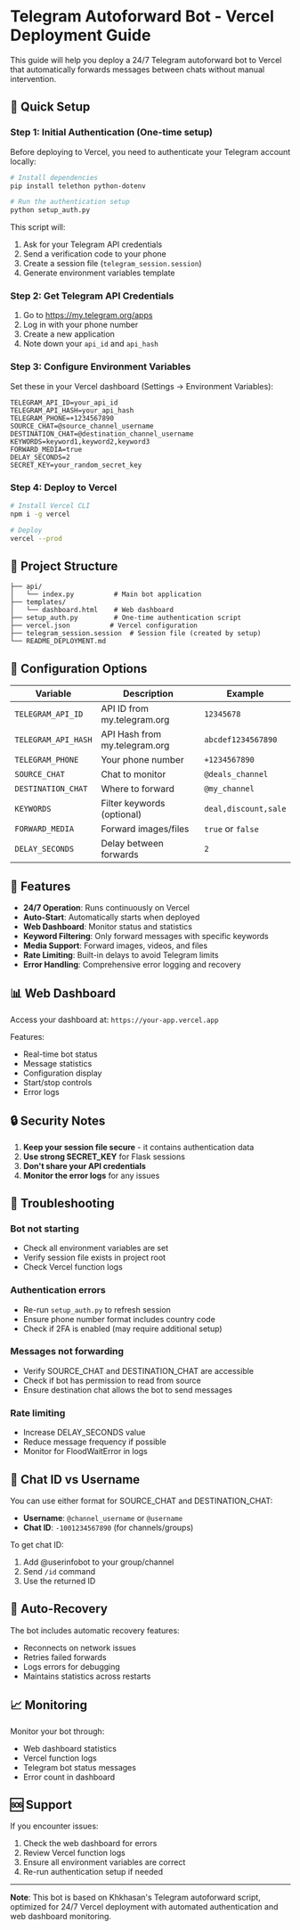 # Telegram Autoforward Bot - Vercel Deployment Guide

This guide will help you deploy a 24/7 Telegram autoforward bot to Vercel that automatically forwards messages between chats without manual intervention.

## 🚀 Quick Setup

### Step 1: Initial Authentication (One-time setup)

Before deploying to Vercel, you need to authenticate your Telegram account locally:

```bash
# Install dependencies
pip install telethon python-dotenv

# Run the authentication setup
python setup_auth.py
```

This script will:
1. Ask for your Telegram API credentials
2. Send a verification code to your phone
3. Create a session file (`telegram_session.session`)
4. Generate environment variables template

### Step 2: Get Telegram API Credentials

1. Go to https://my.telegram.org/apps
2. Log in with your phone number
3. Create a new application
4. Note down your `api_id` and `api_hash`

### Step 3: Configure Environment Variables

Set these in your Vercel dashboard (Settings → Environment Variables):

```env
TELEGRAM_API_ID=your_api_id
TELEGRAM_API_HASH=your_api_hash
TELEGRAM_PHONE=+1234567890
SOURCE_CHAT=@source_channel_username
DESTINATION_CHAT=@destination_channel_username
KEYWORDS=keyword1,keyword2,keyword3
FORWARD_MEDIA=true
DELAY_SECONDS=2
SECRET_KEY=your_random_secret_key
```

### Step 4: Deploy to Vercel

```bash
# Install Vercel CLI
npm i -g vercel

# Deploy
vercel --prod
```

## 📁 Project Structure

```
├── api/
│   └── index.py          # Main bot application
├── templates/
│   └── dashboard.html    # Web dashboard
├── setup_auth.py         # One-time authentication script
├── vercel.json          # Vercel configuration
├── telegram_session.session  # Session file (created by setup)
└── README_DEPLOYMENT.md
```

## 🔧 Configuration Options

| Variable | Description | Example |
|----------|-------------|---------|
| `TELEGRAM_API_ID` | API ID from my.telegram.org | `12345678` |
| `TELEGRAM_API_HASH` | API Hash from my.telegram.org | `abcdef1234567890` |
| `TELEGRAM_PHONE` | Your phone number | `+1234567890` |
| `SOURCE_CHAT` | Chat to monitor | `@deals_channel` |
| `DESTINATION_CHAT` | Where to forward | `@my_channel` |
| `KEYWORDS` | Filter keywords (optional) | `deal,discount,sale` |
| `FORWARD_MEDIA` | Forward images/files | `true` or `false` |
| `DELAY_SECONDS` | Delay between forwards | `2` |

## 🎯 Features

- **24/7 Operation**: Runs continuously on Vercel
- **Auto-Start**: Automatically starts when deployed
- **Web Dashboard**: Monitor status and statistics
- **Keyword Filtering**: Only forward messages with specific keywords
- **Media Support**: Forward images, videos, and files
- **Rate Limiting**: Built-in delays to avoid Telegram limits
- **Error Handling**: Comprehensive error logging and recovery

## 📊 Web Dashboard

Access your dashboard at: `https://your-app.vercel.app`

Features:
- Real-time bot status
- Message statistics
- Configuration display
- Start/stop controls
- Error logs

## 🔒 Security Notes

1. **Keep your session file secure** - it contains authentication data
2. **Use strong SECRET_KEY** for Flask sessions
3. **Don't share your API credentials**
4. **Monitor the error logs** for any issues

## 🐛 Troubleshooting

### Bot not starting
- Check all environment variables are set
- Verify session file exists in project root
- Check Vercel function logs

### Authentication errors
- Re-run `setup_auth.py` to refresh session
- Ensure phone number format includes country code
- Check if 2FA is enabled (may require additional setup)

### Messages not forwarding
- Verify SOURCE_CHAT and DESTINATION_CHAT are accessible
- Check if bot has permission to read from source
- Ensure destination chat allows the bot to send messages

### Rate limiting
- Increase DELAY_SECONDS value
- Reduce message frequency if possible
- Monitor for FloodWaitError in logs

## 📱 Chat ID vs Username

You can use either format for SOURCE_CHAT and DESTINATION_CHAT:

- **Username**: `@channel_username` or `@username`
- **Chat ID**: `-1001234567890` (for channels/groups)

To get chat ID:
1. Add @userinfobot to your group/channel
2. Send `/id` command
3. Use the returned ID

## 🔄 Auto-Recovery

The bot includes automatic recovery features:
- Reconnects on network issues
- Retries failed forwards
- Logs errors for debugging
- Maintains statistics across restarts

## 📈 Monitoring

Monitor your bot through:
- Web dashboard statistics
- Vercel function logs
- Telegram bot status messages
- Error count in dashboard

## 🆘 Support

If you encounter issues:
1. Check the web dashboard for errors
2. Review Vercel function logs
3. Ensure all environment variables are correct
4. Re-run authentication setup if needed

---

**Note**: This bot is based on Khkhasan's Telegram autoforward script, optimized for 24/7 Vercel deployment with automated authentication and web dashboard monitoring.
